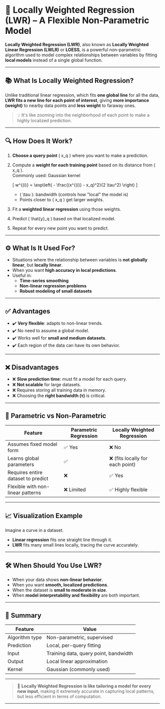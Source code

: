 # 📍 Locally Weighted Regression (LWR) – A Flexible Non-Parametric Model

**Locally Weighted Regression (LWR)**, also known as **Locally Weighted Linear Regression (LWLR)** or **LOESS**, is a powerful non-parametric algorithm used to model complex relationships between variables by fitting **local models** instead of a single global function.

---

## 📚 What Is Locally Weighted Regression?

Unlike traditional linear regression, which fits **one global line** for all the data, **LWR fits a new line for each point of interest**, giving **more importance (weight)** to nearby data points and **less weight** to faraway ones.

> 💡 It's like zooming into the neighborhood of each point to make a highly localized prediction.

---

## 🔍 How Does It Work?

1. **Choose a query point** \( x_q \) where you want to make a prediction.
2. Compute a **weight for each training point** based on its distance from \( x_q \).  
   Commonly used: Gaussian kernel

   \[
   w^{(i)} = \exp\left( - \frac{(x^{(i)} - x_q)^2}{2 \tau^2} \right)
   \]

   - \( \tau \): bandwidth (controls how "local" the model is)
   - Points closer to \( x_q \) get larger weights.

3. Fit a **weighted linear regression** using those weights.
4. Predict \( \hat{y}_q \) based on that localized model.
5. Repeat for every new point you want to predict.

---

## ⚙️ What Is It Used For?

- Situations where the relationship between variables is **not globally linear**, but **locally linear**.
- When you want **high accuracy in local predictions**.
- Useful in:
  - **Time-series smoothing**
  - **Non-linear regression problems**
  - **Robust modeling of small datasets**

---

## ✅ Advantages

- ✔️ **Very flexible**: adapts to non-linear trends.
- ✔️ No need to assume a global model.
- ✔️ Works well for **small and medium datasets**.
- ✔️ Each region of the data can have its own behavior.

---

## ❌ Disadvantages

- ❌ **Slow prediction time**: must fit a model for each query.
- ❌ **Not scalable** for large datasets.
- ❌ Requires storing all training data in memory.
- ❌ Choosing the **right bandwidth (τ)** is critical.

---

## 🧠 Parametric vs Non-Parametric

| Feature                        | Parametric Regression     | Locally Weighted Regression       |
|-------------------------------|---------------------------|-----------------------------------|
| Assumes fixed model form      | ✅ Yes                    | ❌ No                              |
| Learns global parameters      | ✅                        | ❌ (fits locally for each point)   |
| Requires entire dataset to predict | ❌                    | ✅ Yes                             |
| Flexible with non-linear patterns | ❌ Limited             | ✅ Highly flexible                 |

---

## 📈 Visualization Example

Imagine a curve in a dataset.  
- **Linear regression** fits one straight line through it.  
- **LWR** fits many small lines locally, tracing the curve accurately.

---

## 🛠️ When Should You Use LWR?

- When your data shows **non-linear behavior**.
- When you want **smooth, localized predictions**.
- When the dataset is **small to moderate in size**.
- When **model interpretability and flexibility** are both important.

---

## 🧪 Summary

| Feature              | Value                                     |
|----------------------|-------------------------------------------|
| Algorithm type       | Non-parametric, supervised                |
| Prediction           | Local, per-query fitting                  |
| Input                | Training data, query point, bandwidth     |
| Output               | Local linear approximation                |
| Kernel               | Gaussian (commonly used)                  |

---

> 🔎 **Locally Weighted Regression is like tailoring a model for every new input**, making it extremely accurate in capturing local patterns, but less efficient in terms of computation.

---

